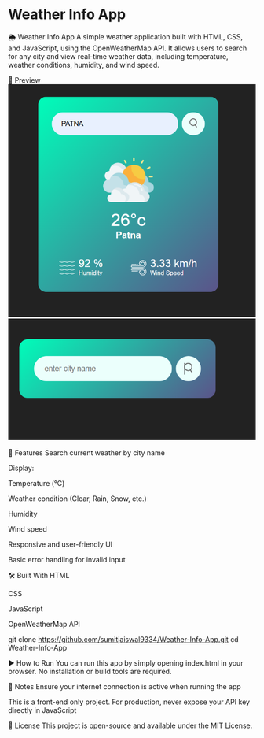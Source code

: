 # Weather Info App
 
 🌦️ Weather Info App
A simple weather application built with HTML, CSS, and JavaScript, using the OpenWeatherMap API. It allows users to search for any city and view real-time weather data, including temperature, weather conditions, humidity, and wind speed.

📸 Preview
![App Screenshot](screenshot/s1.png)
![App Screenshot](screenshot/s2.png)



🚀 Features
Search current weather by city name

Display:

Temperature (°C)

Weather condition (Clear, Rain, Snow, etc.)

Humidity

Wind speed

Responsive and user-friendly UI

Basic error handling for invalid input

🛠️ Built With
HTML

CSS

JavaScript

OpenWeatherMap API

git clone https://github.com/sumitjaiswal9334/Weather-Info-App.git
cd Weather-Info-App


▶️ How to Run
You can run this app by simply opening index.html in your browser.
No installation or build tools are required.

📌 Notes
Ensure your internet connection is active when running the app

This is a front-end only project. For production, never expose your API key directly in JavaScript

📃 License
This project is open-source and available under the MIT License.


